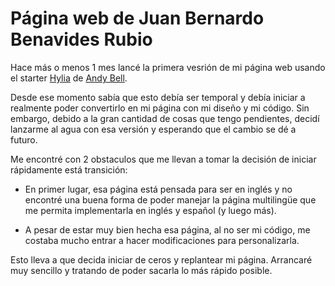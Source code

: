 # Página web de Juan Bernardo Benavides Rubio

Hace más o menos 1 mes lancé la primera vesrión de mi página web usando el
starter [Hylia](https://hylia.website/) de [Andy Bell](https://piccalil.li/).

Desde ese momento sabía que esto debía ser temporal y debía iniciar a realmente
poder convertirlo en mi página con mi diseño y mi código. Sin embargo, debido a
la gran cantidad de cosas que tengo pendientes, decidí lanzarme al agua con esa
versión y esperando que el cambio se dé a futuro.

Me encontré con 2 obstaculos que me llevan a tomar la decisión de iniciar
rápidamente está transición:

-   En primer lugar, esa página está pensada para ser en inglés y no encontré una
    buena forma de poder manejar la página multilingüe que me permita implementarla
    en inglés y español (y luego más).

-   A pesar de estar muy bien hecha esa página, al no ser mi código, me costaba mucho
    entrar a hacer modificaciones para personalizarla.

Esto lleva a que decida iniciar de ceros y replantear mi página. Arrancaré muy
sencillo y tratando de poder sacarla lo más rápido posible.
